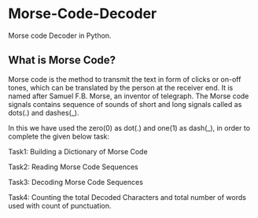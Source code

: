 # Morse-Code-Decoder
Morse code Decoder in Python. 
## What is Morse Code? 
Morse code is the method to transmit the text in form of clicks or on-off tones, which can be translated by the person at the receiver end. It is named after Samuel F.B. Morse, an inventor of telegraph. The Morse code signals contains sequence of sounds of short and long signals called as dots(.) and dashes(_).

In this we have used the zero(0) as dot(.) and one(1) as dash(_), in order to complete the given below task: 

Task1: Building a Dictionary of Morse Code 

Task2: Reading Morse Code Sequences 

Task3: Decoding Morse Code Sequences 

Task4: Counting the total Decoded Characters and total number of words used with count of punctuation.
